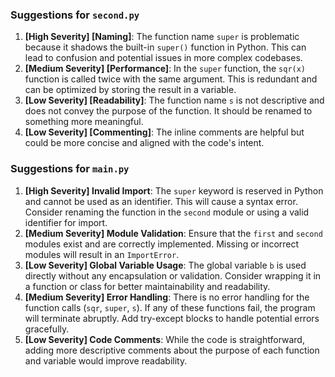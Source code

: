 ### Suggestions for `second.py`

1. **[High Severity] [Naming]**: The function name `super` is problematic because it shadows the built-in `super()` function in Python. This can lead to confusion and potential issues in more complex codebases.
2. **[Medium Severity] [Performance]**: In the `super` function, the `sqr(x)` function is called twice with the same argument. This is redundant and can be optimized by storing the result in a variable.
3. **[Low Severity] [Readability]**: The function name `s` is not descriptive and does not convey the purpose of the function. It should be renamed to something more meaningful.
4. **[Low Severity] [Commenting]**: The inline comments are helpful but could be more concise and aligned with the code's intent.

### Suggestions for `main.py`

1. **[High Severity] Invalid Import**: The `super` keyword is reserved in Python and cannot be used as an identifier. This will cause a syntax error. Consider renaming the function in the `second` module or using a valid identifier for import.
2. **[Medium Severity] Module Validation**: Ensure that the `first` and `second` modules exist and are correctly implemented. Missing or incorrect modules will result in an `ImportError`.
3. **[Low Severity] Global Variable Usage**: The global variable `b` is used directly without any encapsulation or validation. Consider wrapping it in a function or class for better maintainability and readability.
4. **[Medium Severity] Error Handling**: There is no error handling for the function calls (`sqr`, `super`, `s`). If any of these functions fail, the program will terminate abruptly. Add try-except blocks to handle potential errors gracefully.
5. **[Low Severity] Code Comments**: While the code is straightforward, adding more descriptive comments about the purpose of each function and variable would improve readability.

